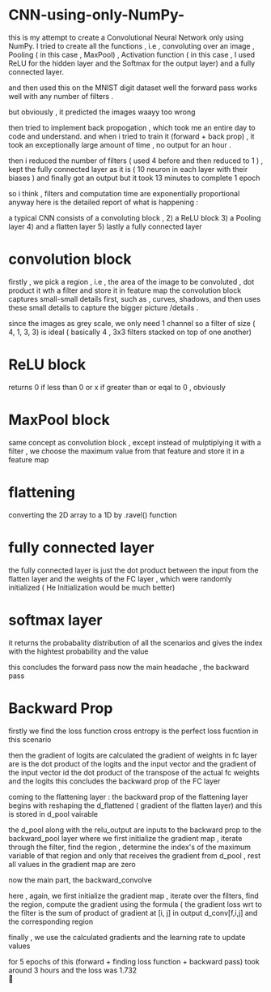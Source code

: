 # CNN-using-only-NumPy-

this is my attempt to create a Convolutional Neural Network only using NumPy. 
I tried to create all the functions , i.e  , convoluting over an image , Pooling ( in this case  , MaxPool)  , Activation function ( in this case , I used  ReLU for the hidden layer and the Softmax for the output layer) and a fully connected layer. 

and then used this on the MNIST digit dataset 
well the forward pass works well with any number of filters .

but obviously , it predicted the images waayy too wrong 

then tried to implement back propogation , which took me an entire day to code and understand.
and when i tried to train it (forward + back prop) , it took an exceptionally large amount of time , no output for an hour . 

then i reduced the number of filters ( used 4 before and then reduced to 1 ) , kept the fully connected layer as it is ( 10 neuron in each layer with their biases ) 
and finally got an output
but it took 13 minutes to complete 1 epoch 

so i think , filters and computation time are exponentially proportional 
anyway here is the detailed report of what is happening : 

a typical CNN consists of a convoluting block , 2) a ReLU block 3) a Pooling layer  4) and a flatten layer  5) lastly a fully connected layer 

# convolution block 
firstly , we pick a region , i.e , the area of the image to be convoluted , dot product it wth a filter and store it in feature map 
the convolution block captures small-small details first, such as , curves, shadows, and then uses these small details to capture the bigger picture /details .

since the images as grey scale, we only need 1 channel so a filter of size ( 4, 1, 3, 3) is ideal ( basically 4 , 3x3 filters stacked on top of one another) 


# ReLU block 
returns 0 if less than 0 or x if greater than or eqal to 0 , obviously 


# MaxPool block
same concept as convolution block , except instead of mulptiplying it with a filter , we choose the maximum value from that feature and store it in a feature map 


# flattening 
converting the 2D array to a 1D by .ravel() function

# fully connected layer
the fully connected layer is just the dot product between the input from the flatten layer and the weights of the FC layer , which were randomly initialized ( He Initialization would be much better) 

# softmax layer 
it returns the probabality distribution of all the scenarios and gives the index with the hightest probability and the value


this concludes the forward pass
now the main headache , the backward pass


# Backward Prop

firstly we find the loss function 
cross entropy is the perfect loss fucntion in this scenario


then 
the gradient of logits are calculated 
the gradient of weights in fc layer are is the dot product of the logits and the input vector 
and the gradient of the input vector id the dot product of the  transpose of the actual fc weights and the logits
this concludes the backward prop of the FC layer 

coming to the flattening  layer : 
the backward prop of the flattening  layer begins with reshaping the d_flattened ( gradient of the flatten layer) and this is stored in d_pool vairable 

the d_pool along with the relu_output are inputs to the backward prop to the backward_pool layer 
where we first initialize the gradient map , iterate through the filter, find the region , determine the index's of the maximum variable of that region and only that receives the gradient from d_pool , rest all values in the gradient map are zero 

now the main part, the backward_convolve

here , again, we first initialize the gradient map , iterate over the filters, find the region, compute the gradient using the formula
( the gradient loss wrt to the filter is the sum of product of gradient at [i, j] in output d_conv[f,i,j] and the corresponding region

finally , we use the calculated gradients and the learning rate  to update values 

for 5 epochs of this (forward + finding loss function + backward pass) took around 3 hours 
and the loss was 1.732  
🫠
